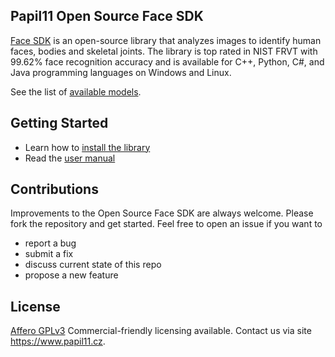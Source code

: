 
## Papil11 Open Source Face SDK

[Face SDK](sdk/) is an open-source library that analyzes images to identify human faces, bodies and skeletal joints. The library is top rated in NIST FRVT with 99.62% face recognition accuracy and is available for C++, Python, C#, and Java programming languages on Windows and Linux.

See the list of [available models](docs/user_manual.md#available-models).

## Getting Started 
* Learn how to [install the library](docs/getting_started.md)
* Read the [user manual](docs/user_manual.md)

## Contributions

Improvements to the Open Source Face SDK are always welcome. Please fork the repository and get started. 
Feel free  to open an issue if you want to
* report a bug
* submit a fix
* discuss current state of this repo
* propose a new feature

## License

[Affero GPLv3](http://www.gnu.org/licenses/agpl-3.0.html)
Commercial-friendly licensing available. Contact us via site https://www.papil11.cz.
